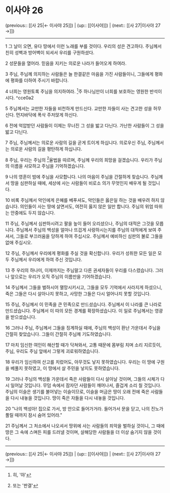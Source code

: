# 이사야 26

(previous:: [[사 25|← 이사야 25]]) | (up:: [[이사야]]) | (next:: [[사 27|이사야 27 →]])

***


1 
그 날이 오면, 유다 땅에서 이런 노래를 부를 것이다.
우리의 성은 견고하다. 주님께서 친히 성벽과 방어벽이 되셔서 우리를 구원하셨다.


2 
성문들을 열어라. 믿음을 지키는 의로운 나라가 들어오게 하여라.


3 
주님, 주님께 의지하는 사람들은 늘 한결같은 마음을 가진 사람들이니, 그들에게 평화에 평화를 더하여 주시기 바랍니다.


4 
너희는 영원토록 주님을 의지하여라. [^1]주 하나님만이 너희를 보호하는 영원한 반석이시다. ^cce0a2


5 
주님께서는 교만한 자들을 비천하게 만드신다. 교만한 자들이 사는 견고한 성을 허무신다. 먼지바닥에 폭삭 주저앉게 하신다.


6 
전에 억압받던 사람들이 이제는 무너진 그 성을 밟고 다닌다. 가난한 사람들이 그 성을 밟고 다닌다.


7 
주님, 주님께서는 의로운 사람의 길을 곧게 트이게 하십니다. 의로우신 주님, 주님께서는 의로운 사람의 길을 평탄하게 하십니다.


8 
주님, 우리는 주님의 [^2]율법을 따르며, 주님께 우리의 희망을 걸겠습니다. 우리가 주님의 이름을 사모하고 주님을 기억하겠습니다.


9 
나의 영혼이 밤에 주님을 사모합니다. 나의 마음이 주님을 간절하게 찾습니다. 주님께서 땅을 심판하실 때에, 세상에 사는 사람들이 비로소 의가 무엇인지 배우게 될 것입니다.


10 
비록 주님께서 악인에게 은혜를 베푸셔도, 악인들은 옳은일 하는 것을 배우려 하지 않습니다. 의인들이 사는 땅에 살면서도, 여전히 옳지 않은 일만 합니다. 주님의 위엄 따위는 안중에도 두지 않습니다.


11 
주님, 주님께서 심판하시려고 팔을 높이 들어 오리셨으나, 주님의 대적은 그것을 모릅니다. 주님께서 주님의 백성을 얼마나 뜨겁게 사랑하시는지를 주님의 대적에게 보여 주셔서, 그들로 부끄러움을 당하게 하여 주십시오. 주님께서 예비하신 심판의 불로 그들을 없애 주십시오.


12 
주님, 주님께서 우리에게 평화를 주실 것을 확신합니다. 우리가 성취한 모든 일은 모두 주님께서 우리에게 하여 주신 것입니다.


13 
주 우리의 하나미, 이제까지는 주님말고 다른 권세자들이 우리를 다스렸습니다. 그러나 앞으로는 우리가 오직 주님의 이름만을 기어하겠습니다.


14 
주님께서 그들을 벌하시어 멸망시키시고, 그들을 모두 기억에서 사라지게 하셨으니, 죽은 그들은 다시 살아나지 못하고, 사망한 그들은 다시 얼어나지 못할 것입니다.


15 
주님, 주님께서 이 민족을 큰 민족으로 만드셨습니다. 주님께서 이 나라를 큰 나라로 만드셨습니다. 주님께서 이 따의 모든 경계를 확장하셨습니다. 이 일로 주님께서는 영광을 받으셨습니다.


16 
그러나 주님, 주님께서 그들을 징계하실 때에, 주님의 백성이 환난 가운데서 주님을 간절히 찾았습니다. 그들이 간절히 주님께 기도하였습니다.


17 
마치 임신한 여인이 해산할 때가 닥쳐와서, 고통 때문에 몸부림 치며 소리 지르듯이, 주님, 우리도 주님 앞에서 그렇게 괴로워하였습니다.


18 
우리가 임신하여 산고를 치렀어도, 아무것도 낳지 못하였습니다. 우리는 이 땅에 구원을 베풀지 못하였고, 이 땅에서 살 주민을 낳지도 못하였습니다.


19 
그러나 주님의 백성들 가운데서 죽은 사람들이 다시 살아날 것이며, 그들의 시체가 다시 일어날 것입니다. 무덤 속에서 잠자던 사람들이 깨어나서, 즐겁게 소리 칠 것입니다. 주님의 이슬은 생기를 불어넣는 이슬이므로, 이슬을 머금은 땅이 오래 전에 죽은 사람들을 다시 내놓을 것입니다. 땅이 죽은 자들을 다시 내놓을 것입니다.


20 
"나의 백성아! 집으로 가서, 방 안으로 들어가거라. 들어가서 문을 닫고, 나의 진노가 풀릴 때까지 잠시 숨어 있어라."


21 
주님께서 그 처소에서 나오셔서 땅위에 사는 사람들의 죄악을 벌하실 것이니, 그 때에 땅은 그 속에 스며든 피를 드러낼 것이며, 살해당한 사람들을 더 이상 숨기지 않을 것이다.


***

(previous:: [[사 25|← 이사야 25]]) | (up:: [[이사야]]) | (next:: [[사 27|이사야 27 →]])

[^1]: 히, '야'
[^2]: 또는 '판결'